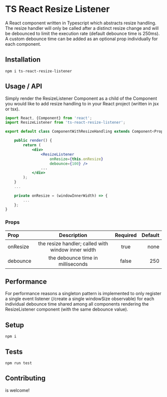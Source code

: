 # TS React Resize Listener

A React component written in Typescript which abstracts resize handling. The resize handler will only be called after a distinct resize change and will be debounced to limit the execution rate (default debounce time is 250ms). A custom debounce time can be added as an optional prop individually for each component.

## Installation

`npm i ts-react-resize-listener`

## Usage / API

Simply render the ResizeListener Component as a child of the Component you would like to add resize handling to in your React project (written in jsx or tsx).

```jsx
import React, {Component} from 'react';
import ResizeListener from 'ts-react-resize-listener';

export default class ComponentWithResizeHandling extends Component<Props> {

	public render() {
		return (
			<div>
			    <ResizeListener
				    onResize={this.onResize}
				    debounce={100} />
				...
			</div>
		);
	}
	...

	private onResize = (windowInnerWidth) => {
		...
	};
}
```

### Props


| Prop | Description | Required | Default |
| :---         |     :---:      |     :---:      |         ---: |
| onResize | the resize handler; called with window inner width | true    | none
| debounce | the debounce time in milliseconds | false  | 250

## Performance

For performance reasons a singleton pattern is implemented to only register a single event listener (/create a single windowSize observable) for each individual debounce time shared among all components rendering
the ResizeListener component (with the same debounce value).

## Setup

`npm i`

## Tests

`npm run test`

## Contributing

is welcome!
